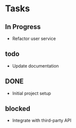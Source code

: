 # Tasks

## In Progress

- Refactor user service

## todo

- Update documentation

## DONE

- Initial project setup

## blocked

- Integrate with third-party API